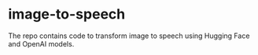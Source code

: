 # image-to-speech
The repo contains code to transform image to speech using Hugging Face and OpenAI models.
